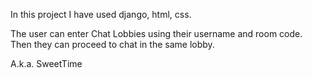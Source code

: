 In this project I have used django, html, css.

The user can enter Chat Lobbies using their username and room code.
Then they can proceed to chat in the same lobby.


A.k.a. SweetTime
